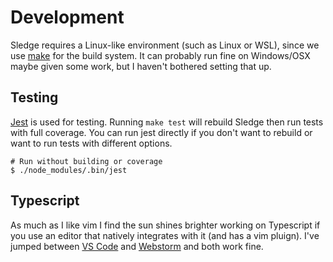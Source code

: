 # Development

Sledge requires a Linux-like environment (such as Linux or WSL), since we use
[make][make] for the build system. It can probably run fine on Windows/OSX maybe
given some work, but I haven't bothered setting that up.

[make]: https://pubs.opengroup.org/onlinepubs/009695399/utilities/make.html

## Testing

[Jest][jest] is used for testing. Running `make test` will rebuild Sledge then
run tests with full coverage. You can run jest directly if you don't want to
rebuild or want to run tests with different options.

[jest]: https://jestjs.io/

```
# Run without building or coverage
$ ./node_modules/.bin/jest
```

## Typescript

As much as I like vim I find the sun shines brighter working on Typescript
if you use an editor that natively integrates with it (and has a vim pluign).
I've jumped between [VS Code][vscode] and [Webstorm][webstorm] and both work
fine.

[vscode]: https://code.visualstudio.com/
[webstorm]: https://www.jetbrains.com/webstorm/
